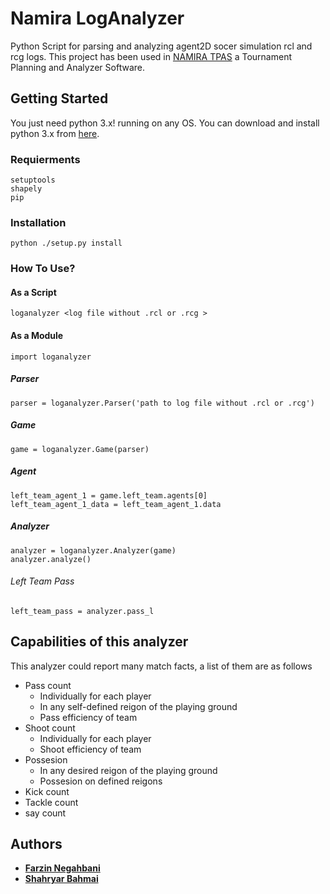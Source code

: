 # Namira LogAnalyzer
Python Script for parsing and analyzing agent2D socer simulation rcl and rcg logs. This project has been used in [NAMIRA TPAS](https://github.com/Farzin-Negahbani/Namira_TPAS)
a Tournament Planning and Analyzer Software.

## Getting Started

You just need python 3.x! running on any OS. You can download and install python 3.x from [here](https://www.python.org/downloads/).
### Requierments
    setuptools
    shapely
    pip
### Installation
    python ./setup.py install
<!-- ### Uninstallation
    python ./setup.py uninstall -->
### How To Use?
#### As a Script
    loganalyzer <log file without .rcl or .rcg >
#### As a Module
    import loganalyzer
##### Parser
    parser = loganalyzer.Parser('path to log file without .rcl or .rcg')
##### Game
    game = loganalyzer.Game(parser)
##### Agent
    left_team_agent_1 = game.left_team.agents[0]
    left_team_agent_1_data = left_team_agent_1.data
##### Analyzer
    analyzer = loganalyzer.Analyzer(game)
    analyzer.analyze()
###### Left Team Pass
    left_team_pass = analyzer.pass_l

## Capabilities of this analyzer

This analyzer could report many match facts, a list of them are as follows
- Pass count 
  - Individually for each player
  - In any self-defined reigon of the playing ground
  - Pass efficiency of team
- Shoot count
  - Individually for each player
  - Shoot efficiency of team
- Possesion 
  - In any desired reigon of the playing ground
  - Possesion on defined reigons
- Kick count
- Tackle count
- say count
<!-- ### Test Cases
    Under construction... -->

## Authors

* **[Farzin Negahbani](https://github.com/Farzin-Negahbani)** 
* **[Shahryar Bahmai](https://github.com/shahryarbhm)**  

